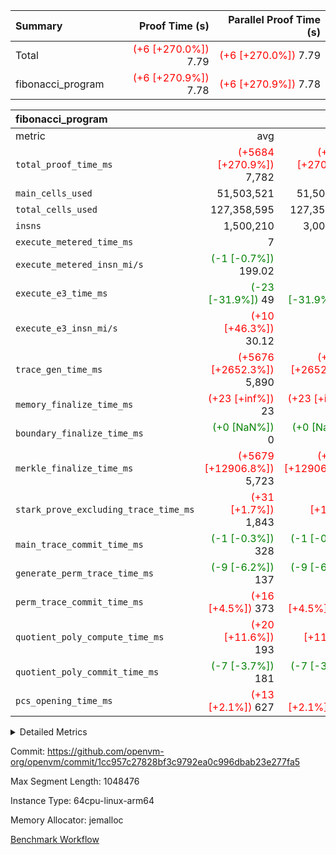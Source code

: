 | Summary | Proof Time (s) | Parallel Proof Time (s) |
|:---|---:|---:|
| Total | <span style='color: red'>(+6 [+270.0%])</span> 7.79 | <span style='color: red'>(+6 [+270.0%])</span> 7.79 |
| fibonacci_program | <span style='color: red'>(+6 [+270.9%])</span> 7.78 | <span style='color: red'>(+6 [+270.9%])</span> 7.78 |


| fibonacci_program |||||
|:---|---:|---:|---:|---:|
|metric|avg|sum|max|min|
| `total_proof_time_ms ` | <span style='color: red'>(+5684 [+270.9%])</span> 7,782 | <span style='color: red'>(+5684 [+270.9%])</span> 7,782 | <span style='color: red'>(+5684 [+270.9%])</span> 7,782 | <span style='color: red'>(+5684 [+270.9%])</span> 7,782 |
| `main_cells_used     ` |  51,503,521 |  51,503,521 |  51,503,521 |  51,503,521 |
| `total_cells_used    ` |  127,358,595 |  127,358,595 |  127,358,595 |  127,358,595 |
| `insns               ` |  1,500,210 |  3,000,420 |  1,500,210 |  1,500,210 |
| `execute_metered_time_ms` |  7 | -          | -          | -          |
| `execute_metered_insn_mi/s` | <span style='color: green'>(-1 [-0.7%])</span> 199.02 | -          | <span style='color: green'>(-1 [-0.7%])</span> 199.02 | <span style='color: green'>(-1 [-0.7%])</span> 199.02 |
| `execute_e3_time_ms  ` | <span style='color: green'>(-23 [-31.9%])</span> 49 | <span style='color: green'>(-23 [-31.9%])</span> 49 | <span style='color: green'>(-23 [-31.9%])</span> 49 | <span style='color: green'>(-23 [-31.9%])</span> 49 |
| `execute_e3_insn_mi/s` | <span style='color: red'>(+10 [+46.3%])</span> 30.12 | -          | <span style='color: red'>(+10 [+46.3%])</span> 30.12 | <span style='color: red'>(+10 [+46.3%])</span> 30.12 |
| `trace_gen_time_ms   ` | <span style='color: red'>(+5676 [+2652.3%])</span> 5,890 | <span style='color: red'>(+5676 [+2652.3%])</span> 5,890 | <span style='color: red'>(+5676 [+2652.3%])</span> 5,890 | <span style='color: red'>(+5676 [+2652.3%])</span> 5,890 |
| `memory_finalize_time_ms` | <span style='color: red'>(+23 [+inf%])</span> 23 | <span style='color: red'>(+23 [+inf%])</span> 23 | <span style='color: red'>(+23 [+inf%])</span> 23 | <span style='color: red'>(+23 [+inf%])</span> 23 |
| `boundary_finalize_time_ms` | <span style='color: green'>(+0 [NaN%])</span> 0 | <span style='color: green'>(+0 [NaN%])</span> 0 | <span style='color: green'>(+0 [NaN%])</span> 0 | <span style='color: green'>(+0 [NaN%])</span> 0 |
| `merkle_finalize_time_ms` | <span style='color: red'>(+5679 [+12906.8%])</span> 5,723 | <span style='color: red'>(+5679 [+12906.8%])</span> 5,723 | <span style='color: red'>(+5679 [+12906.8%])</span> 5,723 | <span style='color: red'>(+5679 [+12906.8%])</span> 5,723 |
| `stark_prove_excluding_trace_time_ms` | <span style='color: red'>(+31 [+1.7%])</span> 1,843 | <span style='color: red'>(+31 [+1.7%])</span> 1,843 | <span style='color: red'>(+31 [+1.7%])</span> 1,843 | <span style='color: red'>(+31 [+1.7%])</span> 1,843 |
| `main_trace_commit_time_ms` | <span style='color: green'>(-1 [-0.3%])</span> 328 | <span style='color: green'>(-1 [-0.3%])</span> 328 | <span style='color: green'>(-1 [-0.3%])</span> 328 | <span style='color: green'>(-1 [-0.3%])</span> 328 |
| `generate_perm_trace_time_ms` | <span style='color: green'>(-9 [-6.2%])</span> 137 | <span style='color: green'>(-9 [-6.2%])</span> 137 | <span style='color: green'>(-9 [-6.2%])</span> 137 | <span style='color: green'>(-9 [-6.2%])</span> 137 |
| `perm_trace_commit_time_ms` | <span style='color: red'>(+16 [+4.5%])</span> 373 | <span style='color: red'>(+16 [+4.5%])</span> 373 | <span style='color: red'>(+16 [+4.5%])</span> 373 | <span style='color: red'>(+16 [+4.5%])</span> 373 |
| `quotient_poly_compute_time_ms` | <span style='color: red'>(+20 [+11.6%])</span> 193 | <span style='color: red'>(+20 [+11.6%])</span> 193 | <span style='color: red'>(+20 [+11.6%])</span> 193 | <span style='color: red'>(+20 [+11.6%])</span> 193 |
| `quotient_poly_commit_time_ms` | <span style='color: green'>(-7 [-3.7%])</span> 181 | <span style='color: green'>(-7 [-3.7%])</span> 181 | <span style='color: green'>(-7 [-3.7%])</span> 181 | <span style='color: green'>(-7 [-3.7%])</span> 181 |
| `pcs_opening_time_ms ` | <span style='color: red'>(+13 [+2.1%])</span> 627 | <span style='color: red'>(+13 [+2.1%])</span> 627 | <span style='color: red'>(+13 [+2.1%])</span> 627 | <span style='color: red'>(+13 [+2.1%])</span> 627 |



<details>
<summary>Detailed Metrics</summary>

|  | keygen_time_ms | commit_exe_time_ms | app proof_time_ms |
| --- | --- | --- |
|  | 208 | 5 | 25,271 | 

| group | prove_segment_time_ms | memory_to_vec_partition_time_ms | insns | fri.log_blowup | execute_metered_time_ms | execute_metered_insn_mi/s | compute_user_public_values_proof_time_ms |
| --- | --- | --- | --- | --- | --- | --- | --- |
| fibonacci_program | 8,440 | 719 | 1,500,210 | 1 | 7 | 199.02 | 16,818 | 

| group | air_name | quotient_deg | interactions | constraints |
| --- | --- | --- | --- | --- |
| fibonacci_program | AccessAdapterAir<16> | 2 | 5 | 12 | 
| fibonacci_program | AccessAdapterAir<2> | 2 | 5 | 12 | 
| fibonacci_program | AccessAdapterAir<32> | 2 | 5 | 12 | 
| fibonacci_program | AccessAdapterAir<4> | 2 | 5 | 12 | 
| fibonacci_program | AccessAdapterAir<8> | 2 | 5 | 12 | 
| fibonacci_program | BitwiseOperationLookupAir<8> | 2 | 2 | 4 | 
| fibonacci_program | MemoryMerkleAir<8> | 2 | 4 | 39 | 
| fibonacci_program | PersistentBoundaryAir<8> | 2 | 3 | 7 | 
| fibonacci_program | PhantomAir | 2 | 3 | 5 | 
| fibonacci_program | Poseidon2PeripheryAir<BabyBearParameters>, 1> | 2 | 1 | 286 | 
| fibonacci_program | ProgramAir | 1 | 1 | 4 | 
| fibonacci_program | RangeTupleCheckerAir<2> | 1 | 1 | 4 | 
| fibonacci_program | Rv32HintStoreAir | 2 | 18 | 28 | 
| fibonacci_program | VariableRangeCheckerAir | 1 | 1 | 4 | 
| fibonacci_program | VmAirWrapper<Rv32BaseAluAdapterAir, BaseAluCoreAir<4, 8> | 2 | 20 | 37 | 
| fibonacci_program | VmAirWrapper<Rv32BaseAluAdapterAir, LessThanCoreAir<4, 8> | 2 | 18 | 40 | 
| fibonacci_program | VmAirWrapper<Rv32BaseAluAdapterAir, ShiftCoreAir<4, 8> | 2 | 24 | 91 | 
| fibonacci_program | VmAirWrapper<Rv32BranchAdapterAir, BranchEqualCoreAir<4> | 2 | 11 | 20 | 
| fibonacci_program | VmAirWrapper<Rv32BranchAdapterAir, BranchLessThanCoreAir<4, 8> | 2 | 13 | 35 | 
| fibonacci_program | VmAirWrapper<Rv32CondRdWriteAdapterAir, Rv32JalLuiCoreAir> | 2 | 10 | 18 | 
| fibonacci_program | VmAirWrapper<Rv32JalrAdapterAir, Rv32JalrCoreAir> | 2 | 16 | 20 | 
| fibonacci_program | VmAirWrapper<Rv32LoadStoreAdapterAir, LoadSignExtendCoreAir<4, 8> | 2 | 18 | 33 | 
| fibonacci_program | VmAirWrapper<Rv32LoadStoreAdapterAir, LoadStoreCoreAir<4> | 2 | 17 | 40 | 
| fibonacci_program | VmAirWrapper<Rv32MultAdapterAir, DivRemCoreAir<4, 8> | 2 | 25 | 84 | 
| fibonacci_program | VmAirWrapper<Rv32MultAdapterAir, MulHCoreAir<4, 8> | 2 | 24 | 31 | 
| fibonacci_program | VmAirWrapper<Rv32MultAdapterAir, MultiplicationCoreAir<4, 8> | 2 | 19 | 19 | 
| fibonacci_program | VmAirWrapper<Rv32RdWriteAdapterAir, Rv32AuipcCoreAir> | 2 | 12 | 14 | 
| fibonacci_program | VmConnectorAir | 2 | 5 | 11 | 

| group | air_name | segment | rows | prep_cols | perm_cols | main_cols | cells |
| --- | --- | --- | --- | --- | --- | --- | --- |
| fibonacci_program | AccessAdapterAir<8> | 0 | 128 |  | 16 | 17 | 4,224 | 
| fibonacci_program | BitwiseOperationLookupAir<8> | 0 | 65,536 | 3 | 8 | 2 | 655,360 | 
| fibonacci_program | MemoryMerkleAir<8> | 0 | 512 |  | 16 | 32 | 24,576 | 
| fibonacci_program | PersistentBoundaryAir<8> | 0 | 128 |  | 12 | 20 | 4,096 | 
| fibonacci_program | PhantomAir | 0 | 1 |  | 12 | 6 | 18 | 
| fibonacci_program | Poseidon2PeripheryAir<BabyBearParameters>, 1> | 0 | 256 |  | 8 | 300 | 78,848 | 
| fibonacci_program | ProgramAir | 0 | 8,192 |  | 8 | 10 | 147,456 | 
| fibonacci_program | RangeTupleCheckerAir<2> | 0 | 524,288 | 2 | 8 | 1 | 4,718,592 | 
| fibonacci_program | Rv32HintStoreAir | 0 | 4 |  | 44 | 32 | 304 | 
| fibonacci_program | VariableRangeCheckerAir | 0 | 262,144 | 2 | 8 | 1 | 2,359,296 | 
| fibonacci_program | VmAirWrapper<Rv32BaseAluAdapterAir, BaseAluCoreAir<4, 8> | 0 | 1,048,576 |  | 52 | 36 | 92,274,688 | 
| fibonacci_program | VmAirWrapper<Rv32BaseAluAdapterAir, LessThanCoreAir<4, 8> | 0 | 524,288 |  | 40 | 37 | 40,370,176 | 
| fibonacci_program | VmAirWrapper<Rv32BranchAdapterAir, BranchEqualCoreAir<4> | 0 | 262,144 |  | 28 | 26 | 14,155,776 | 
| fibonacci_program | VmAirWrapper<Rv32BranchAdapterAir, BranchLessThanCoreAir<4, 8> | 0 | 8 |  | 32 | 32 | 512 | 
| fibonacci_program | VmAirWrapper<Rv32CondRdWriteAdapterAir, Rv32JalLuiCoreAir> | 0 | 131,072 |  | 28 | 18 | 6,029,312 | 
| fibonacci_program | VmAirWrapper<Rv32JalrAdapterAir, Rv32JalrCoreAir> | 0 | 16 |  | 36 | 28 | 1,024 | 
| fibonacci_program | VmAirWrapper<Rv32LoadStoreAdapterAir, LoadStoreCoreAir<4> | 0 | 128 |  | 52 | 41 | 11,904 | 
| fibonacci_program | VmAirWrapper<Rv32RdWriteAdapterAir, Rv32AuipcCoreAir> | 0 | 16 |  | 28 | 20 | 768 | 
| fibonacci_program | VmConnectorAir | 0 | 2 | 1 | 16 | 5 | 42 | 

| group | segment | trace_gen_time_ms | total_proof_time_ms | total_cells_used | total_cells | system_trace_gen_time_ms | stark_prove_excluding_trace_time_ms | single_trace_gen_time_ms | quotient_poly_compute_time_ms | quotient_poly_commit_time_ms | perm_trace_commit_time_ms | pcs_opening_time_ms | merkle_finalize_time_ms | memory_to_vec_partition_time_ms | memory_finalize_time_ms | main_trace_commit_time_ms | main_cells_used | insns | generate_perm_trace_time_ms | execute_e3_time_ms | execute_e3_insn_mi/s | boundary_finalize_time_ms |
| --- | --- | --- | --- | --- | --- | --- | --- | --- | --- | --- | --- | --- | --- | --- | --- | --- | --- | --- | --- | --- | --- | --- |
| fibonacci_program | 0 | 5,890 | 7,782 | 127,358,595 | 160,836,972 | 5,890 | 1,843 | 2 | 193 | 181 | 373 | 627 | 5,723 | 329 | 23 | 328 | 51,503,521 | 1,500,210 | 137 | 49 | 30.12 | 0 | 

| group | segment | trace_height_constraint | weighted_sum | threshold |
| --- | --- | --- | --- | --- |
| fibonacci_program | 0 | 0 | 3,932,510 | 2,013,265,921 | 
| fibonacci_program | 0 | 1 | 10,749,336 | 2,013,265,921 | 
| fibonacci_program | 0 | 2 | 1,966,255 | 2,013,265,921 | 
| fibonacci_program | 0 | 3 | 10,749,404 | 2,013,265,921 | 
| fibonacci_program | 0 | 4 | 1,664 | 2,013,265,921 | 
| fibonacci_program | 0 | 5 | 640 | 2,013,265,921 | 
| fibonacci_program | 0 | 6 | 7,209,084 | 2,013,265,921 | 
| fibonacci_program | 0 | 7 |  | 2,013,265,921 | 
| fibonacci_program | 0 | 8 | 35,534,845 | 2,013,265,921 | 

</details>


Commit: https://github.com/openvm-org/openvm/commit/1cc957c27828bf3c9792ea0c996dbab23e277fa5

Max Segment Length: 1048476

Instance Type: 64cpu-linux-arm64

Memory Allocator: jemalloc

[Benchmark Workflow](https://github.com/openvm-org/openvm/actions/runs/16758715962)
